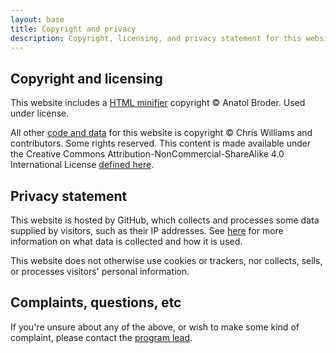 ```yaml
---
layout: base
title: Copyright and privacy
description: Copyright, licensing, and privacy statement for this website
---
```


## Copyright and licensing

This website includes a [HTML minifier](https://jch.penibelst.de/) copyright &copy; Anatol Broder. Used under license.

All other [code and data](https://github.com/diodesign/diodesign.github.io) for this website is copyright &copy; Chris Williams and contributors. Some rights reserved. This content is made available under the Creative Commons Attribution-NonCommercial-ShareAlike 4.0 International License [defined here](https://creativecommons.org/licenses/by-nc-sa/4.0/).

## Privacy statement

This website is hosted by GitHub, which collects and processes some data supplied by visitors, such as their IP addresses. See [here](https://docs.github.com/en/site-policy/privacy-policies/github-privacy-statement) for more information on what data is collected and how it is used.

This website does not otherwise use cookies or trackers, nor collects, sells, or processes visitors' personal information.

## Complaints, questions, etc

If you're unsure about any of the above, or wish to make some kind of complaint, please contact the [program lead](/about/cwilliams/).